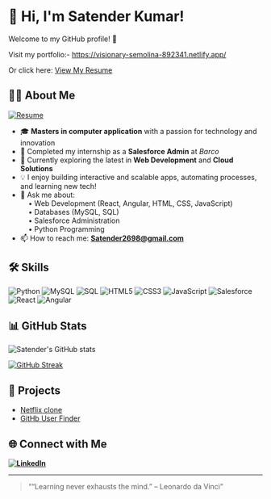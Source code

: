 # 👋 Hi, I'm Satender Kumar!

Welcome to my GitHub profile! 🚀

Visit my portfolio:-  https://visionary-semolina-892341.netlify.app/

Or click here: [View My Resume](https://drive.google.com/file/d/1Uf8Dg308LxH2J1BErxpxmjVApoSpGNnw/view?usp=sharing)

## 🧑‍💻 About Me
[![Resume](https://img.shields.io/badge/Resume-View-blue)](https://drive.google.com/file/d/1bkkOhz32u-oy0b1zFEyo1q4bU2vQhi7G/view?usp=sharing)


- 🎓 **Masters in computer application** with a passion for technology and innovation  
- 🏢 Completed my internship as a **Salesforce Admin** at *Barco*
- 🚀 Currently exploring the latest in **Web Development** and **Cloud Solutions**
- 💡 I enjoy building interactive and scalable apps, automating processes, and learning new tech!
- 💬 Ask me about:  
  &nbsp;&nbsp;&nbsp;&nbsp;• Web Development (React, Angular, HTML, CSS, JavaScript)  
  &nbsp;&nbsp;&nbsp;&nbsp;• Databases (MySQL, SQL)  
  &nbsp;&nbsp;&nbsp;&nbsp;• Salesforce Administration  
  &nbsp;&nbsp;&nbsp;&nbsp;• Python Programming
- 📫 How to reach me: **Satender2698@gmail.com**

## 🛠️ Skills

![Python](https://img.shields.io/badge/-Python-333?style=flat&logo=python)
![MySQL](https://img.shields.io/badge/-MySQL-333?style=flat&logo=mysql)
![SQL](https://img.shields.io/badge/-SQL-333?style=flat&logo=sqlite)
![HTML5](https://img.shields.io/badge/-HTML5-333?style=flat&logo=html5)
![CSS3](https://img.shields.io/badge/-CSS3-333?style=flat&logo=css3)
![JavaScript](https://img.shields.io/badge/-JavaScript-333?style=flat&logo=javascript)
![Salesforce](https://img.shields.io/badge/-Salesforce-333?style=flat&logo=salesforce)
![React](https://img.shields.io/badge/-React-333?style=flat&logo=react)
![Angular](https://img.shields.io/badge/-Angular-333?style=flat&logo=angular)

## 📊 GitHub Stats

![Satender's GitHub stats](https://github-readme-stats.vercel.app/api?username=SatenderKumar2698&show_icons=true&theme=radical)

[![GitHub Streak](https://streak-stats.demolab.com?user=SatenderKumar2698&theme=radical)](https://git.io/streak-stats)

## 🚀 Projects

- [Netflix clone ](warm-lolly-8c7a41.netlify.app)
- [GitHb User Finder](unique-baklava-48cf68.netlify.app)

<!-- Add more project links -->

## 🌐 Connect with Me

**[![LinkedIn](https://img.shields.io/badge/-LinkedIn-0077B5?style=flat&logo=linkedin&logoColor=white)](www.linkedin.com/in/satender-kumar-340038264)**

---

> ““Learning never exhausts the mind.” – Leonardo da Vinci”
